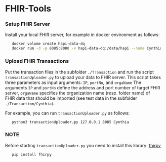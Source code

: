 # FHIR-Tools


### Setup FHIR Server
Install your local FHIR server, for example in docker environment as follows:
```bash
   docker volume create hapi-data-dq
   docker run -d -p 8085:8080 -v hapi-data-dq:/data/hapi --name Cynthia_srv hapiproject/hapi:latest
```
### Upload FHIR Transactions 
Put the transaction files in the subfolder `./Transaction` and run the script `transactionUploader.py` to upload your data to FHIR server.
This script takes three parameters as input arguments: `IP`, `portNo`, and `orgaName`
The arguments `IP` and `portNo` define the address and port number of target FHIR server, `orgaName` specifies the organization name (resp. folder name) of FHIR data that should be imported (see test data in the subfolder `./Transaction/Cynthia`).

For example, you can run `transactionUploader.py` as follows:
```bash
   python3 transactionUploader.py 127.0.0.1 8085 Cynthia
```

### NOTE
Before starting `transactionUploader.py` you need to install this library: [fhirpy](https://github.com/beda-software/fhir-py)
```bash
   pip install fhirpy
```

